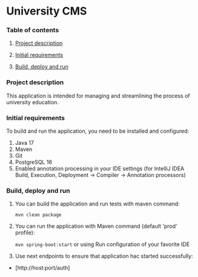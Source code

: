 # University CMS

### Table of contents

1. [ Project description ](#project-description)

2. [ Initial requirements ](#initial-requirements)

3. [ Build, deploy and run ](#build-deploy-and-run)

### Project description

This application is intended for managing and streamlining the process of university education.

### Initial requirements

To build and run the application, you need to be installed and configured:

1. Java 17
2. Maven
3. Git
4. PostgreSQL 16
5. Enabled annotation processing in your IDE settings
   (for IntelliJ IDEA Build, Execution, Deployment -> Compiler -> Annotation processors)

### Build, deploy and run

1. You can build the application and run tests with maven command:

   `mvn clean package`

2. You can run the application with Maven command (default 'prod' profile):

   `mvn spring-boot:start`
   or using Run configuration of your favorite IDE

3. Use next endpoints to ensure that application hac started successfully:

- [http://host:port/auth]
